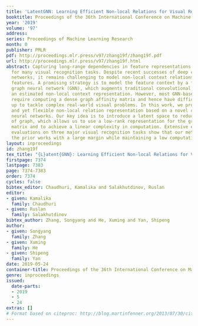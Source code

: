 ```yaml
---
title: 'LatentGNN: Learning Efficient Non-local Relations for Visual Recognition'
booktitle: Proceedings of the 36th International Conference on Machine Learning
year: '2019'
volume: '97'
address: 
series: Proceedings of Machine Learning Research
month: 0
publisher: PMLR
pdf: http://proceedings.mlr.press/v97/zhang19f/zhang19f.pdf
url: http://proceedings.mlr.press/v97/zhang19f.html
abstract: Capturing long-range dependencies in feature representations is crucial
  for many visual recognition tasks. Despite recent successes of deep convolutional
  networks, it remains challenging to model non-local context relations between visual
  features. A promising strategy is to model the feature context by a fully-connected
  graph neural network (GNN), which augments traditional convolutional features with
  an estimated non-local context representation. However, most GNN-based approaches
  require computing a dense graph affinity matrix and hence have difficulty in scaling
  up to tackle complex real-world visual problems. In this work, we propose an efficient
  and yet flexible non-local relation representation based on a novel class of graph
  neural networks. Our key idea is to introduce a latent space to reduce the complexity
  of graph, which allows us to use a low-rank representation for the graph affinity
  matrix and to achieve a linear complexity in computation. Extensive experimental
  evaluations on three major visual recognition tasks show that our method outperforms
  the prior works with a large margin while maintaining a low computation cost.
layout: inproceedings
id: zhang19f
tex_title: "{L}atent{GNN}: Learning Efficient Non-local Relations for Visual Recognition"
firstpage: 7374
lastpage: 7383
page: 7374-7383
order: 7374
cycles: false
bibtex_editor: Chaudhuri, Kamalika and Salakhutdinov, Ruslan
editor:
- given: Kamalika
  family: Chaudhuri
- given: Ruslan
  family: Salakhutdinov
bibtex_author: Zhang, Songyang and He, Xuming and Yan, Shipeng
author:
- given: Songyang
  family: Zhang
- given: Xuming
  family: He
- given: Shipeng
  family: Yan
date: 2019-05-24
container-title: Proceedings of the 36th International Conference on Machine Learning
genre: inproceedings
issued:
  date-parts:
  - 2019
  - 5
  - 24
extras: []
# Format based on citeproc: http://blog.martinfenner.org/2013/07/30/citeproc-yaml-for-bibliographies/
---
```

